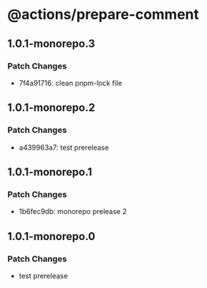 # @actions/prepare-comment

## 1.0.1-monorepo.3

### Patch Changes

- 7f4a91716: clean pnpm-lock file

## 1.0.1-monorepo.2

### Patch Changes

- a439963a7: test prerelease

## 1.0.1-monorepo.1

### Patch Changes

- 1b6fec9db: monorepo prelease 2

## 1.0.1-monorepo.0

### Patch Changes

- test prerelease
